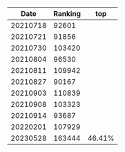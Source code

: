 |Date|Ranking|top|
|--|--|--|
|20210718|92601|
|20210721|91856|
|20210730|103420|
|20210804|96530|
|20210811|109942|
|20210827|90167|
|20210903|110839|
|20210908|103323|
|20210914|93687||
|20220201|107929||
|20230528|163444|46.41%|